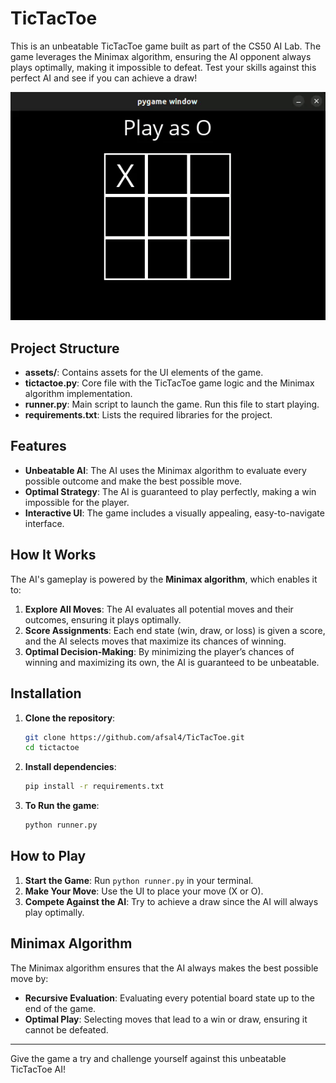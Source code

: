 # TicTacToe 

This is an unbeatable TicTacToe game built as part of the CS50 AI Lab. The game leverages the Minimax algorithm, ensuring the AI opponent always plays optimally, making it impossible to defeat. Test your skills against this perfect AI and see if you can achieve a draw!


![TicTacToe Preview](tictactoe.gif)


## Project Structure

- **assets/**: Contains assets for the UI elements of the game.
- **tictactoe.py**: Core file with the TicTacToe game logic and the Minimax algorithm implementation.
- **runner.py**: Main script to launch the game. Run this file to start playing.
- **requirements.txt**: Lists the required libraries for the project.

## Features

- **Unbeatable AI**: The AI uses the Minimax algorithm to evaluate every possible outcome and make the best possible move.
- **Optimal Strategy**: The AI is guaranteed to play perfectly, making a win impossible for the player.
- **Interactive UI**: The game includes a visually appealing, easy-to-navigate interface.

## How It Works

The AI's gameplay is powered by the **Minimax algorithm**, which enables it to:

1. **Explore All Moves**: The AI evaluates all potential moves and their outcomes, ensuring it plays optimally.
2. **Score Assignments**: Each end state (win, draw, or loss) is given a score, and the AI selects moves that maximize its chances of winning.
3. **Optimal Decision-Making**: By minimizing the player’s chances of winning and maximizing its own, the AI is guaranteed to be unbeatable.

## Installation

1. **Clone the repository**:
   ```bash
   git clone https://github.com/afsal4/TicTacToe.git
   cd tictactoe
   ```

2. **Install dependencies**:
    ```bash
    pip install -r requirements.txt
    ```

3. **To Run the game**:
    ```bash
    python runner.py
    ```

## How to Play

1. **Start the Game**: Run `python runner.py` in your terminal.
2. **Make Your Move**: Use the UI to place your move (X or O).
3. **Compete Against the AI**: Try to achieve a draw since the AI will always play optimally.

## Minimax Algorithm

The Minimax algorithm ensures that the AI always makes the best possible move by:

- **Recursive Evaluation**: Evaluating every potential board state up to the end of the game.
- **Optimal Play**: Selecting moves that lead to a win or draw, ensuring it cannot be defeated.
---

Give the game a try and challenge yourself against this unbeatable TicTacToe AI!